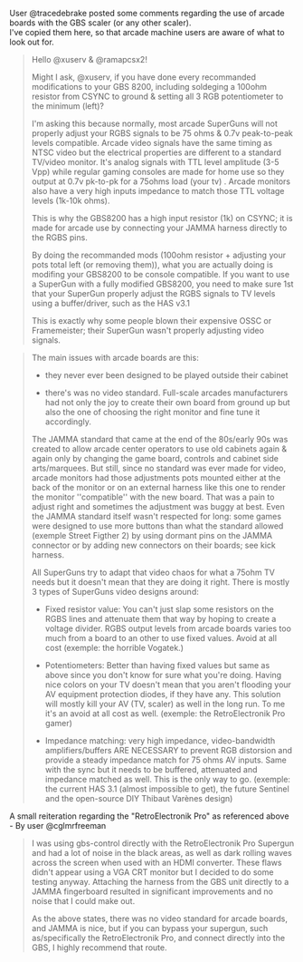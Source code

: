 User @tracedebrake posted some comments regarding the use of arcade boards with the GBS scaler (or any other scaler).   
I've copied them here, so that arcade machine users are aware of what to look out for.

> Hello @xuserv & @ramapcsx2!
>
> Might I ask, @xuserv, if you have done every recommanded modifications to your GBS 8200, including soldeging a 100ohm resistor from CSYNC to ground & setting all 3 RGB potentiometer to the minimum (left)?
>
> I'm asking this because normally, most arcade SuperGuns will not properly adjust your RGBS signals to be 75 ohms & 0.7v peak-to-peak levels compatible. Arcade video signals have the same timing as NTSC video but the electrical properties are different to a standard TV/video monitor. It's analog signals with TTL level amplitude (3-5 Vpp) while regular gaming consoles are made for home use so they output at 0.7v pk-to-pk for a 75ohms load (your tv) . Arcade monitors also have a very high inputs impedance to match those TTL voltage levels (1k-10k ohms).
>
> This is why the GBS8200 has a high input resistor (1k) on CSYNC; it is made for arcade use by connecting your JAMMA harness directly to the RGBS pins.
>
> By doing the recommanded mods (100ohm resistor + adjusting your pots total left (or removing them)), what you are actually doing is modifing your GBS8200 to be console compatible. If you want to use a SuperGun with a fully modified GBS8200, you need to make sure 1st that your SuperGun properly adjust the RGBS signals to TV levels using a buffer/driver, such as the HAS v3.1
>
> This is exactly why some people blown their expensive OSSC or Framemeister; their SuperGun wasn't properly adjusting video signals. 
   
   
> The main issues with arcade boards are this:
>
> - they never ever been designed to be played outside their cabinet
>
> - there's was no video standard. Full-scale arcades manufacturers had not only the joy to create their own board from ground up but also the one of choosing the right monitor and fine tune it accordingly.
>
> The JAMMA standard that came at the end of the 80s/early 90s was created to allow arcade center operators to use old cabinets again & again only by changing the game board, controls and cabinet side arts/marquees. But still, since no standard was ever made for video, arcade monitors had those adjustments pots mounted either at the back of the monitor or on an external harness like this one to render the monitor ''compatible'' with the new board. That was a pain to adjust right and sometimes the adjustment was buggy at best. Even the JAMMA standard itself wasn't respected for long: some games were designed to use more buttons than what the standard allowed (exemple Street Figther 2) by using dormant pins on the JAMMA connector or by adding new connectors on their boards; see kick harness.
>
> All SuperGuns try to adapt that video chaos for what a 75ohm TV needs but it doesn't mean that they are doing it right. There is mostly 3 types of SuperGuns video designs around:
>
> - Fixed resistor value: You can't just slap some resistors on the RGBS lines and attenuate them that way by hoping to create a voltage divider. RGBS output levels from arcade boards varies too much from a board to an other to use fixed values. Avoid at all cost (exemple: the horrible Vogatek.)
>
> - Potentiometers: Better than having fixed values but same as above since you don't know for sure what you're doing. Having nice colors on your TV doesn't mean that you aren't flooding your AV equipment protection diodes, if they have any. This solution will mostly kill your AV (TV, scaler) as well in the long run. To me it's an avoid at all cost as well. (exemple: the RetroElectronik Pro gamer)
>
> - Impedance matching: very high impedance, video-bandwidth amplifiers/buffers ARE NECESSARY to prevent RGB distorsion and provide a steady impedance match for 75 ohms AV inputs. Same with the sync but it needs to be buffered, attenuated and impedance matched as well. This is the only way to go. (exemple: the current HAS 3.1 (almost impossible to get), the future Sentinel and the open-source DIY Thibaut Varènes design)

A small reiteration regarding the "RetroElectronik Pro" as referenced above  - By user @cglmrfreeman
>I was using gbs-control directly with the RetroElectronik Pro Supergun and had a lot of noise in the black areas, as well as dark rolling waves across the screen when used with an HDMI converter. These flaws didn't appear using a VGA CRT monitor but I decided to do some testing anyway. Attaching the harness from the GBS unit directly to a JAMMA fingerboard resulted in significant improvements and no noise that I could make out.
>
>As the above states, there was no video standard for arcade boards, and JAMMA is nice, but if you can bypass your supergun, such as/specifically the RetroElectronik Pro, and connect directly into the GBS, I highly recommend that route.